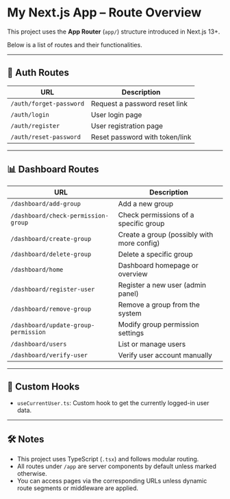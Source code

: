 
# My Next.js App – Route Overview

This project uses the **App Router** (`app/`) structure introduced in Next.js 13+.

Below is a list of routes and their functionalities.

---

## 🔐 Auth Routes

| URL                              | Description                       |
|----------------------------------|-----------------------------------|
| `/auth/forget-password`         | Request a password reset link     |
| `/auth/login`                   | User login page                   |
| `/auth/register`                | User registration page            |
| `/auth/reset-password`         | Reset password with token/link    |

---

## 📊 Dashboard Routes

| URL                                                | Description                                  |
|----------------------------------------------------|----------------------------------------------|
| `/dashboard/add-group`                             | Add a new group                              |
| `/dashboard/check-permission-group`                | Check permissions of a specific group        |
| `/dashboard/create-group`                          | Create a group (possibly with more config)   |
| `/dashboard/delete-group`                          | Delete a specific group                      |
| `/dashboard/home`                                  | Dashboard homepage or overview               |
| `/dashboard/register-user`                         | Register a new user (admin panel)            |
| `/dashboard/remove-group`                          | Remove a group from the system               |
| `/dashboard/update-group-permission`               | Modify group permission settings             |
| `/dashboard/users`                                 | List or manage users                         |
| `/dashboard/verify-user`                           | Verify user account manually                 |

---

## 🧠 Custom Hooks

- `useCurrentUser.ts`: Custom hook to get the currently logged-in user data.

---



## 🛠️ Notes

- This project uses TypeScript (`.tsx`) and follows modular routing.
- All routes under `/app` are server components by default unless marked otherwise.
- You can access pages via the corresponding URLs unless dynamic route segments or middleware are applied.

